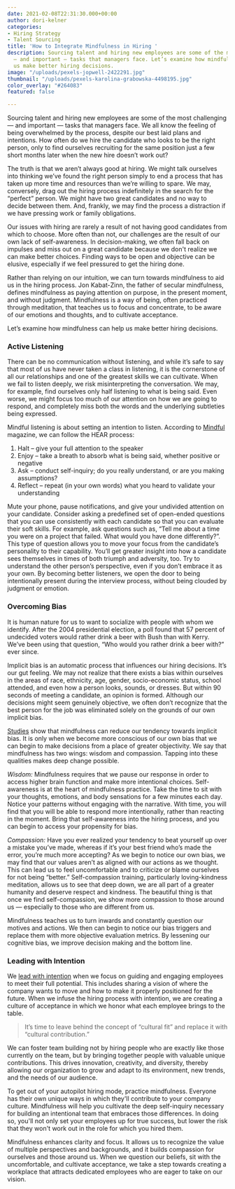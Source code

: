```yaml
---
date: 2021-02-08T22:31:30.000+00:00
author: dori-kelner
categories:
- Hiring Strategy
- Talent Sourcing
title: 'How to Integrate Mindfulness in Hiring '
description: Sourcing talent and hiring new employees are some of the most challenging
  — and important — tasks that managers face. Let’s examine how mindfulness can help
  us make better hiring decisions.
image: "/uploads/pexels-jopwell-2422291.jpg"
thumbnail: "/uploads/pexels-karolina-grabowska-4498195.jpg"
color_overlay: "#264083"
featured: false

---
```

Sourcing talent and hiring new employees are some of the most challenging — and important — tasks that managers face. We all know the feeling of being overwhelmed by the process, despite our best laid plans and intentions. How often do we hire the candidate who looks to be the right person, only to find ourselves recruiting for the same position just a few short months later when the new hire doesn’t work out?

The truth is that we aren’t always good at hiring. We might talk ourselves into thinking we’ve found the right person simply to end a process that has taken up more time and resources than we’re willing to spare. We may, conversely, drag out the hiring process indefinitely in the search for the “perfect” person. We might have two great candidates and no way to decide between them. And, frankly, we may find the process a distraction if we have pressing work or family obligations.

Our issues with hiring are rarely a result of not having good candidates from which to choose. More often than not, our challenges are the result of our own lack of self-awareness. In decision-making, we often fall back on impulses and miss out on a great candidate because we don't realize we can make better choices. Finding ways to be open and objective can be elusive, especially if we feel pressured to get the hiring done.

Rather than relying on our intuition, we can turn towards mindfulness to aid us in the hiring process. Jon Kabat-Zinn, the father of secular mindfulness, defines mindfulness as paying attention on purpose, in the present moment, and without judgment. Mindfulness is a way of being, often practiced through meditation, that teaches us to focus and concentrate, to be aware of our emotions and thoughts, and to cultivate acceptance.

Let’s examine how mindfulness can help us make better hiring decisions.

### **Active Listening**

There can be no communication without listening, and while it’s safe to say that most of us have never taken a class in listening, it is the cornerstone of all our relationships and one of the greatest skills we can cultivate. When we fail to listen deeply, we risk misinterpreting the conversation. We may, for example, find ourselves only half listening to what is being said. Even worse, we might focus too much of our attention on how we are going to respond, and completely miss both the words and the underlying subtleties being expressed.

Mindful listening is about setting an intention to listen. According to [Mindful](https://www.mindful.org/how-to-practice-mindful-listening/) magazine, we can follow the HEAR process:

1. Halt – give your full attention to the speaker
2. Enjoy – take a breath to absorb what is being said, whether positive or negative
3. Ask – conduct self-inquiry; do you really understand, or are you making assumptions?
4. Reflect – repeat (in your own words) what you heard to validate your understanding

Mute your phone, pause notifications, and give your undivided attention on your candidate. Consider asking a predefined set of open-ended questions that you can use consistently with each candidate so that you can evaluate their soft skills. For example, ask questions such as, “Tell me about a time you were on a project that failed. What would you have done differently?”. This type of question allows you to move your focus from the candidate’s personality to their capability. You’ll get greater insight into how a candidate sees themselves in times of both triumph and adversity, too. Try to understand the other person’s perspective, even if you don’t embrace it as your own. By becoming better listeners, we open the door to being intentionally present during the interview process, without being clouded by judgment or emotion.

### **Overcoming Bias**

It is human nature for us to want to socialize with people with whom we identify. After the 2004 presidential election, a poll found that 57 percent of undecided voters would rather drink a beer with Bush than with Kerry. We’ve been using that question, “Who would you rather drink a beer with?” ever since.

Implicit bias is an automatic process that influences our hiring decisions. It’s our gut feeling. We may not realize that there exists a bias within ourselves in the areas of race, ethnicity, age, gender, socio-economic status, school attended, and even how a person looks, sounds, or dresses. But within 90 seconds of meeting a candidate, an opinion is formed. Although our decisions might seem genuinely objective, we often don’t recognize that the best person for the job was eliminated solely on the grounds of our own implicit bias.

[Studies](https://medium.com/inclusion-insights/mindfulness-bias-literature-review-3e4a9993cb41) show that mindfulness can reduce our tendency towards implicit bias. It is only when we become more conscious of our own bias that we can begin to make decisions from a place of greater objectivity. We say that mindfulness has two wings: wisdom and compassion. Tapping into these qualities makes deep change possible.

_Wisdom:_ Mindfulness requires that we pause our response in order to access higher brain function and make more intentional choices. Self-awareness is at the heart of mindfulness practice. Take the time to sit with your thoughts, emotions, and body sensations for a few minutes each day. Notice your patterns without engaging with the narrative. With time, you will find that you will be able to respond more intentionally, rather than reacting in the moment. Bring that self-awareness into the hiring process, and you can begin to access your propensity for bias.

_Compassion:_ Have you ever realized your tendency to beat yourself up over a mistake you’ve made, whereas if it’s your best friend who’s made the error, you’re much more accepting? As we begin to notice our own bias, we may find that our values aren’t as aligned with our actions as we thought. This can lead us to feel uncomfortable and to criticize or blame ourselves for not being “better.” Self-compassion training, particularly loving-kindness meditation, allows us to see that deep down, we are all part of a greater humanity and deserve respect and kindness. The beautiful thing is that once we find self-compassion, we show more compassion to those around us — especially to those who are different from us.

Mindfulness teaches us to turn inwards and constantly question our motives and actions. We then can begin to notice our bias triggers and replace them with more objective evaluation metrics. By lessening our cognitive bias, we improve decision making and the bottom line.

### **Leading with Intention**

We [lead with intention](https://www.entrepreneur.com/article/328274) when we focus on guiding and engaging employees to meet their full potential. This includes sharing a vision of where the company wants to move and how to make it properly positioned for the future. When we infuse the hiring process with intention, we are creating a culture of acceptance in which we honor what each employee brings to the table.

> It’s time to leave behind the concept of “cultural fit” and replace it with “cultural contribution.” 

We can foster team building not by hiring people who are exactly like those currently on the team, but by bringing together people with valuable unique contributions. This drives innovation, creativity, and diversity, thereby allowing our organization to grow and adapt to its environment, new trends, and the needs of our audience.

To get out of your autopilot hiring mode, practice mindfulness. Everyone has their own unique ways in which they'll contribute to your company culture. Mindfulness will help you cultivate the deep self-inquiry necessary for building an intentional team that embraces those differences. In doing so, you'll not only set your employees up for true success, but lower the risk that they won't work out in the role for which you hired them.

Mindfulness enhances clarity and focus. It allows us to recognize the value of multiple perspectives and backgrounds, and it builds compassion for ourselves and those around us. When we question our beliefs, sit with the uncomfortable, and cultivate acceptance, we take a step towards creating a workplace that attracts dedicated employees who are eager to take on our vision.